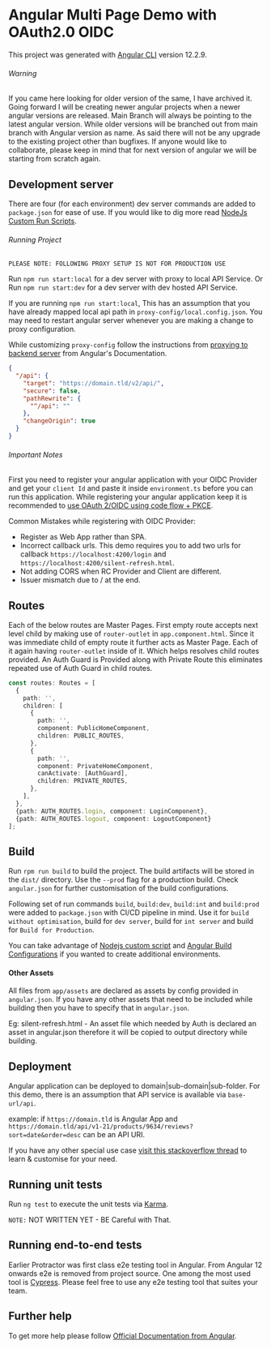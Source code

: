 # Angular Multi Page Demo with OAuth2.0 OIDC

This project was generated with [Angular CLI](https://github.com/angular/angular-cli) version 12.2.9.

###### Warning

If you came here looking for older version of the same, I have archived it. Going forward I will be creating newer
angular projects when a newer angular versions are released. Main Branch will always be pointing to the latest angular
version. While older versions will be branched out from main branch with Angular version as name. As said there will
not be any upgrade to the existing project other than bugfixes. If anyone would like to collaborate, please keep in
mind that for next version of angular we will be starting from scratch again.

## Development server

There are four (for each environment) dev server commands are added to `package.json` for ease of use. If you would like
to dig more read [NodeJs Custom Run Scripts](https://docs.npmjs.com/cli/run-script).

###### Running Project

`PLEASE NOTE: FOLLOWING PROXY SETUP IS NOT FOR PRODUCTION USE`

Run `npm run start:local` for a dev server with proxy to local API Service. Or Run `npm run start:dev` for a dev server
with dev hosted API Service.

If you are running `npm run start:local`, This has an assumption that you have already mapped local api path
in `proxy-config/local.config.json`. You may need to restart angular server whenever you are making a change to proxy
configuration.

While customizing `proxy-config` follow the instructions
from [proxying to backend server](https://angular.io/guide/build#proxying-to-a-backend-server) from Angular's
Documentation.

```json
{
  "/api": {
    "target": "https://domain.tld/v2/api/",
    "secure": false,
    "pathRewrite": {
      "^/api": ""
    },
    "changeOrigin": true
  }
}
```

###### Important Notes

First you need to register your angular application with your OIDC Provider and get your `client Id` and paste it
inside `environment.ts` before you can run this application. While registering your angular application keep it is
recommended
to [use OAuth 2/OIDC using code flow + PKCE](https://datatracker.ietf.org/doc/html/draft-ietf-oauth-security-topics-13).

Common Mistakes while registering with OIDC Provider:
* Register as Web App rather than SPA.
* Incorrect callback urls. This demo requires you to add two urls for callback
  `https://localhost:4200/login` and `https://localhost:4200/silent-refresh.html`.
* Not adding CORS when RC Provider and Client are different.
* Issuer mismatch due to / at the end.

## Routes

Each of the below routes are Master Pages. First empty route accepts next level child by making use of `router-outlet`
in
`app.component.html`. Since it was immediate child of empty route it further acts as Master Page. Each of it again
having `router-outlet` inside of it. Which helps resolves child routes provided. An Auth Guard is Provided along with
Private Route this eliminates repeated use of Auth Guard in child routes.

```typescript
const routes: Routes = [
  {
    path: '',
    children: [
      {
        path: '',
        component: PublicHomeComponent,
        children: PUBLIC_ROUTES,
      },
      {
        path: '',
        component: PrivateHomeComponent,
        canActivate: [AuthGuard],
        children: PRIVATE_ROUTES,
      },
    ],
  },
  {path: AUTH_ROUTES.login, component: LoginComponent},
  {path: AUTH_ROUTES.logout, component: LogoutComponent}
];
```

## Build

Run `rpm run build` to build the project. The build artifacts will be stored in the `dist/` directory. Use the `--prod`
flag for a production build. Check `angular.json` for further customisation of the build configurations.

Following set of run commands `build`, `build:dev`, `build:int` and `build:prod` were added to `package.json` with CI/CD
pipeline in mind. Use it for `build without optimisation`, build for `dev server`, build for `int server` and build
for `Build for Production`.

You can take advantage of [Nodejs custom script](https://docs.npmjs.com/cli/run-script)
and [Angular Build Configurations](https://angular.io/guide/workspace-config#alternate-build-configurations) if you
wanted to create additional environments.

#### Other Assets

All files from `app/assets` are declared as assets by config provided in `angular.json`. If you have any other assets
that need to be included while building then you have to specify that in `angular.json`.

Eg: silent-refresh.html - An asset file which needed by Auth is declared an asset in angular.json therefore it will be
copied to output directory while building.

## Deployment

Angular application can be deployed to domain|sub-domain|sub-folder. For this demo, there is an assumption that API
service is available via `base-url/api`.

example: if `https://domain.tld` is Angular App
and `https://domain.tld/api/v1-21/products/9634/reviews?sort=date&order=desc` can be an API URI.

If you have any other special use
case [visit this stackoverflow thread](https://stackoverflow.com/questions/45970744/configure-base-url-depending-on-environment)
to learn & customise for your need.

## Running unit tests

Run `ng test` to execute the unit tests via [Karma](https://karma-runner.github.io).

`NOTE:`  NOT WRITTEN YET - BE Careful with That.

## Running end-to-end tests

Earlier Protractor was first class e2e testing tool in Angular. From Angular 12 onwards e2e is removed from project
source. One among the most used tool is [Cypress](https://www.cypress.io/). Please feel free to use any e2e testing tool
that suites your team.

## Further help

To get more help please follow [Official Documentation from Angular](https://angular.io).

